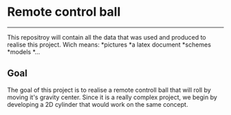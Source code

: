 # Remote control ball
------
This repositroy will contain all the data that was used and produced to realise this project. Wich means:
*pictures
*a latex document
*schemes
*models
*...

## Goal

The goal of this project is to realise a remote controll ball that will roll by moving it's gravity center. Since it is a really complex project, we begin by developing a 2D cylinder that would work on the same concept.



